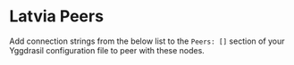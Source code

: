 # Latvia Peers

Add connection strings from the below list to the `Peers: []` section of your
Yggdrasil configuration file to peer with these nodes.
